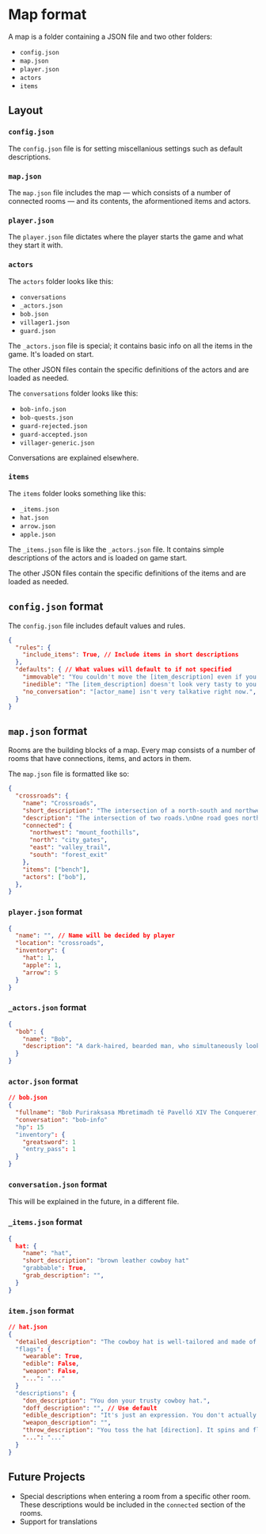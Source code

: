 # Map format

A map is a folder containing a JSON file and two other folders:
- `config.json`
- `map.json`
- `player.json`
- `actors`
- `items`


## Layout

### `config.json`

The `config.json` file is for setting miscellanious settings such as default descriptions.

### `map.json`

The `map.json` file includes the map — which consists of a number of connected rooms — and its contents, the aformentioned items and actors.

### `player.json`

The `player.json` file dictates where the player starts the game and what they start it with.

### `actors`

The `actors` folder looks like this:
- `conversations`
- `_actors.json`
- `bob.json`
- `villager1.json`
- `guard.json`

The `_actors.json` file is special; it contains basic info on all the items in the game. It's loaded on start.

The other JSON files contain the specific definitions of the actors and are loaded as needed.

The `conversations` folder looks like this:
- `bob-info.json`
- `bob-quests.json`
- `guard-rejected.json`
- `guard-accepted.json`
- `villager-generic.json`

Conversations are explained elsewhere.

### `items`

The `items` folder looks something like this:
- `_items.json`
- `hat.json`
- `arrow.json`
- `apple.json`

The `_items.json` file is like the `_actors.json` file. It contains simple descriptions of the actors and is loaded on game start.

The other JSON files contain the specific definitions of the items and are loaded as needed.

## `config.json` format

The `config.json` file includes default values and rules.

```json
{
  "rules": {
    "include_items": True, // Include items in short descriptions
  },
  "defaults": { // What values will default to if not specified
    "immovable": "You couldn't move the [item_description] even if you wanted to.",
    "inedible": "The [item_description] doesn't look very tasty to you.",
    "no_conversation": "[actor_name] isn't very talkative right now.",
  }
}
```

## `map.json` format

Rooms are the building blocks of a map. Every map consists of a number of rooms that have connections, items, and actors in them.

The `map.json` file is formatted like so:

```json
{
  "crossroads": {
    "name": "Crossroads",
    "short_description": "The intersection of a north-south and northwest-east road.",
    "description": "The intersection of two roads.\nOne road goes north-south, with the dark forest to the south and a town to the north a ways.\nThe other goes northwest and bends east...",
    "connected": {
      "northwest": "mount_foothills",
      "north": "city_gates",
      "east": "valley_trail",
      "south": "forest_exit"
    },
    "items": ["bench"],
    "actors": ["bob"],
  },
}
```

### `player.json` format

```json
{
  "name": "", // Name will be decided by player
  "location": "crossroads",
  "inventory": {
    "hat": 1, 
    "apple": 1, 
    "arrow": 5
  }
}
```

### `_actors.json` format

```json
{
  "bob": {
    "name": "Bob",
    "description": "A dark-haired, bearded man, who simultaneously looks tired and oddly regal. He is sitting on a wooden bench and watching you, as if he were waiting for you."
  }
}
```

### `actor.json` format

```json
// bob.json
{
  "fullname": "Bob Puriraksasa Mbretimadh të Pavelló XIV The Conquerer, Great Arch-baron of Àite-air-an-robh-craobh-fionnar-oirre",
  "conversation": "bob-info"
  "hp": 15
  "inventory": {
    "greatsword": 1
    "entry_pass": 1
  }
}
```

### `conversation.json` format

This will be explained in the future, in a different file.

### `_items.json` format

```json
{
  hat: {
    "name": "hat",
    "short_description": "brown leather cowboy hat"
    "grabbable": True,
    "grab_description": "",
  }
}
```

### `item.json` format

```json
// hat.json
{
  "detailed_description": "The cowboy hat is well-tailored and made of fine brown leather. Despite being a bit tattered and muddy, it's still apparent it was made with skill. You keep it with you on your adventures as a souvenier of your past."
  "flags": {
    "wearable": True,
    "edible": False,
    "weapon": False,
    "...": "..."
  }
  "descriptions": {
    "don_description": "You don your trusty cowboy hat.",
    "doff_description": "", // Use default
    "edible_description": "It's just an expression. You don't actually have to do it.",
    "weapon_description": "",
    "throw_description": "You toss the hat [direction]. It spins and flies through the air for a bit before landing with a quiet thump.",
    "...": "..."
  }
}
```

## Future Projects
- Special descriptions when entering a room from a specific other room. These descriptions would be included in the `connected` section of the rooms.
- Support for translations